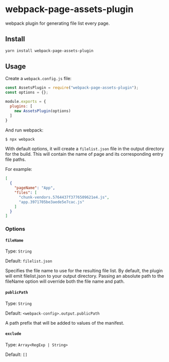 # webpack-page-assets-plugin

webpack plugin for generating file list every page.

## Install 

```bash
yarn install webpack-page-assets-plugin
```

## Usage

Create a `webpack.config.js` file:

```javascript
const AssetsPlugin = require("webpack-page-assets-plugin");
const options = {};

module.exports = {
  plugins: [
    new AssetsPlugin(options)
  ]
}
```

And run webpack:

```bash
$ npx webpack
```

With default options, it will create a `filelist.json` file in the output directory for the build. This will contain the name of page and its corresponding entry file paths.  

For example:

```json
[
  {
    "pageName": "App",
    "files": [
      "chunk-vendors.5764437f3776509621e4.js",
      "app.3971705be3aede5e7cac.js"
    ]
  }
]
```

### Options

#### `fileName`

Type: `String`

Default: `filelist.json`

Specifies the file name to use for the resulting file list. By default, the plugin will emit filelist.json to your output directory. Passing an absolute path to the fileName option will override both the file name and path.

#### `publicPath`

Type: `String`

Default: `<webpack-config>.output.publicPath`

A path prefix that will be added to values of the manifest.

#### `exclude`

Type: `Array<RegExp | String>`

Default: `[]`
